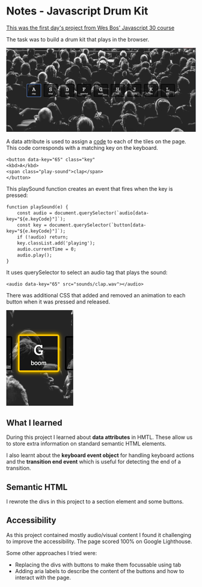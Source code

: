 # Notes - Javascript Drum Kit

[This was the first day's project from Wes Bos' Javascript 30 course ](https://javascript30.com/)

The task was to build a drum kit that plays in the browser.

![An screenshot of a web page showing a drum kit built using Javascript](JSDrumKit.png)

A data attribute is used to assign a [code](http://keycode.info/) to each of the tiles on the page. This code corresponds with a matching key on the keyboard.  

    <button data-key="65" class="key"
    <kbd>A</kbd>
    <span class="play-sound">clap</span>
    </button>

This playSound function creates an event that fires when the key is pressed:

    function playSound(e) {
        const audio = document.querySelector(`audio[data-key="${e.keyCode}"]`);
        const key = document.querySelector(`button[data-key="${e.keyCode}"]`);
        if (!audio) return;
        key.classList.add('playing');
        audio.currentTime = 0;
        audio.play();
    }

It uses querySelector to select an audio tag that plays the sound:

    <audio data-key="65" src="sounds/clap.wav"></audio>

There was additional CSS that added and removed an animation to each button when it was pressed and released.

![A screenshot of a CSS animation on a button on a web page](animation.png)

## What I learned
During this project I learned about **data attributes** in HMTL. These allow us to store extra information on standard semantic HTML elements.

I also learnt about the **keyboard event object** for handling keyboard actions and the **transition end event** which is useful for detecting the end of a transition.

## Semantic HTML
I rewrote the divs in this project to a section element and some buttons. 

## Accessibility
As this project contained mostly audio/visual content I found it challenging to improve the accessibility. The page scored 100% on Google Lighthouse. 

Some other approaches I tried were:
* Replacing the divs with buttons to make them focussable using tab
* Adding aria labels to describe the content of the buttons and how to interact with the page.




